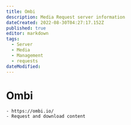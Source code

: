 ```yaml
---
title: Ombi
description: Media Request server information
dateCreated: 2022-08-30T04:27:17.152Z
published: true
editor: markdown
tags:
  - Server
  - Media
  - Management
  - requests
dateModified: 
---
```

# Ombi
	- https://ombi.io/
	- Request and download content